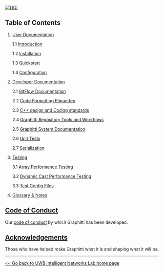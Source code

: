 [![DOI](https://zenodo.org/badge/DOI/10.5281/zenodo.4678633.svg)](https://doi.org/10.5281/zenodo.4678633)

## Table of Contents

1. [User Documentation](User/index.md)

   1.1 [Introduction](User/introduction.md)

   1.2 [Installation](User/installation.md)

   1.3 [Quickstart](User/quickstart.md)

   1.4 [Configuration](User/configuration.md)

2. [Developer Documentation](Developer/index.md)
   
   2.1 [GitFlow Documentation](Developer/GitFlowDiagram.md)

   2.2 [Code Formatting Etiquettes](Developer/codingConventions.md)

   2.3 [C++ design and Coding standards](Developer/cppStyleGuide.md)

   2.4 [Graphitti Repository Tools and Workflows](Developer/index.md) 

   2.5 [Graphitti System Documentation](Developer/index.md)
  
   2.6 [Unit Tests](Developer/UnitTests.md)

   2.7 [Serialization](Developer/Serialization.md)

3. [Testing](Testing/index.md)

   3.1 [Array Performance Testing](Testing/ArrayPerformance/ArrayPerformance.md)

   3.2 [Dynamic Cast Performance Testing](Testing/CastingTest/CastingTest.md)

   3.3 [Test Config Files](Testing/TestConfigFileParameters/testConfigFileParameters.md)

4. [Glossary & Notes](Notes/index.md)

## [Code of Conduct]

Our [code of conduct] by which Graphitti has been developed.

## [Acknowledgements](acknowledgements.md)

Those who have helped make Graphitti what it is and shaping what it will be.

---------
[<< Go back to UWB Intelligent Networks Lab home page](http://uwb-biocomputing.github.io/)

[//]: # (Moving URL links to the bottom of the document for ease of updating - LS)
[//]: # (Links to repo items which exist outside of the docs folder need a direct link.)

[Code of Conduct]: <https://github.com/UWB-Biocomputing/Graphitti/blob/master/CODE_OF_CONDUCT.md>